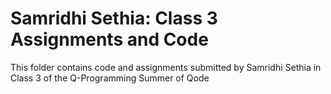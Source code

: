 # Samridhi Sethia: Class 3 Assignments and Code
This folder contains code and assignments submitted by Samridhi Sethia in Class 3 of the Q-Programming Summer of Qode